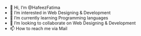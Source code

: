 - 👋 Hi, I’m @HafeezFatima
- 👀 I’m interested in Web Designing & Development
- 🌱 I’m currently learning Programming languages
- 💞️ I’m looking to collaborate on Web Designing & Development
- 📫 How to reach me via Mail

<!---
HafeezFatima/HafeezFatima is a ✨ special ✨ repository because its `README.md` (this file) appears on your GitHub profile.
You can click the Preview link to take a look at your changes.
--->
